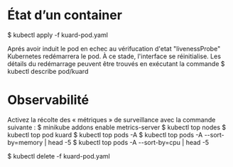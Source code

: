 # État d’un container
$ kubectl apply -f kuard-pod.yaml

Aprés avoir induit le pod en echec au vérifucation d'etat "livenessProbe" Kubernetes redémarrera le pod. À ce stade, l'interface se réinitialise. Les détails du redémarrage peuvent être trouvés en exécutant la commande
$ kubectl describe pod/kuard


# Observabilité
Activez la récolte des « métriques » de surveillance avec la commande suivante :
$ minikube addons enable metrics-server
$ kubectl top nodes
$ kubectl top pod kuard
$ kubectl top pods -A
$ kubectl top pods -A --sort-by=memory | head -5
$ kubectl top pods -A --sort-by=cpu | head -5


$ kubectl delete -f kuard-pod.yaml